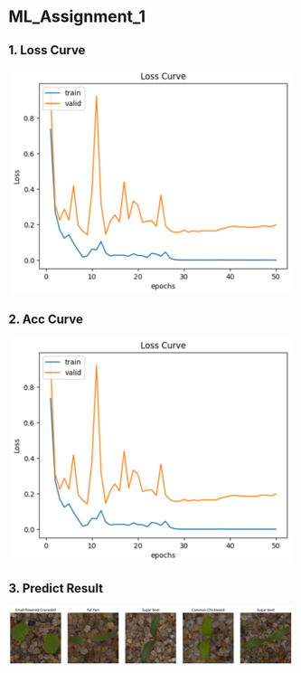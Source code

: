 # ML_Assignment_1

## 1. Loss Curve
![image](https://github.com/POTUco/ML_Assignment_1/blob/main/ML_Assignment_1_img/loss_curve.PNG)

## 2. Acc Curve
![image](https://github.com/POTUco/ML_Assignment_1/blob/main/ML_Assignment_1_img/loss_curve.PNG)

## 3. Predict Result
![image](https://github.com/POTUco/ML_Assignment_1/blob/main/ML_Assignment_1_img/predict_result.PNG)
